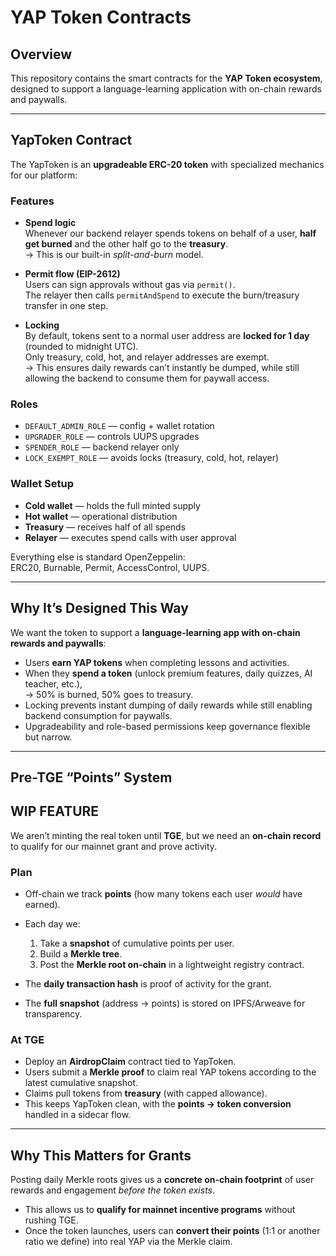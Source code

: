 # YAP Token Contracts

## Overview

This repository contains the smart contracts for the **YAP Token ecosystem**, designed to support a language-learning application with on-chain rewards and paywalls.

---

## YapToken Contract

The YapToken is an **upgradeable ERC-20 token** with specialized mechanics for our platform:

### Features

- **Spend logic**  
  Whenever our backend relayer spends tokens on behalf of a user, **half get burned** and the other half go to the **treasury**.  
  → This is our built-in *split-and-burn* model.

- **Permit flow (EIP-2612)**  
  Users can sign approvals without gas via `permit()`.  
  The relayer then calls `permitAndSpend` to execute the burn/treasury transfer in one step.

- **Locking**  
  By default, tokens sent to a normal user address are **locked for 1 day** (rounded to midnight UTC).  
  Only treasury, cold, hot, and relayer addresses are exempt.  
  → This ensures daily rewards can’t instantly be dumped, while still allowing the backend to consume them for paywall access.

### Roles

- `DEFAULT_ADMIN_ROLE` — config + wallet rotation  
- `UPGRADER_ROLE` — controls UUPS upgrades  
- `SPENDER_ROLE` — backend relayer only  
- `LOCK_EXEMPT_ROLE` — avoids locks (treasury, cold, hot, relayer)

### Wallet Setup

- **Cold wallet** — holds the full minted supply  
- **Hot wallet** — operational distribution  
- **Treasury** — receives half of all spends  
- **Relayer** — executes spend calls with user approval  

Everything else is standard OpenZeppelin:  
ERC20, Burnable, Permit, AccessControl, UUPS.

---

## Why It’s Designed This Way

We want the token to support a **language-learning app with on-chain rewards and paywalls**:

- Users **earn YAP tokens** when completing lessons and activities.  
- When they **spend a token** (unlock premium features, daily quizzes, AI teacher, etc.),  
  → 50% is burned, 50% goes to treasury.  
- Locking prevents instant dumping of daily rewards while still enabling backend consumption for paywalls.  
- Upgradeability and role-based permissions keep governance flexible but narrow.

---

## Pre-TGE “Points” System
## WIP FEATURE

We aren’t minting the real token until **TGE**, but we need an **on-chain record** to qualify for our mainnet grant and prove activity.

### Plan

- Off-chain we track **points** (how many tokens each user *would* have earned).  
- Each day we:
  1. Take a **snapshot** of cumulative points per user.  
  2. Build a **Merkle tree**.  
  3. Post the **Merkle root on-chain** in a lightweight registry contract.  

- The **daily transaction hash** is proof of activity for the grant.  
- The **full snapshot** (address → points) is stored on IPFS/Arweave for transparency.

### At TGE

- Deploy an **AirdropClaim** contract tied to YapToken.  
- Users submit a **Merkle proof** to claim real YAP tokens according to the latest cumulative snapshot.  
- Claims pull tokens from **treasury** (with capped allowance).  
- This keeps YapToken clean, with the **points → token conversion** handled in a sidecar flow.

---

## Why This Matters for Grants

Posting daily Merkle roots gives us a **concrete on-chain footprint** of user rewards and engagement *before the token exists*.  

- This allows us to **qualify for mainnet incentive programs** without rushing TGE.  
- Once the token launches, users can **convert their points** (1:1 or another ratio we define) into real YAP via the Merkle claim.
